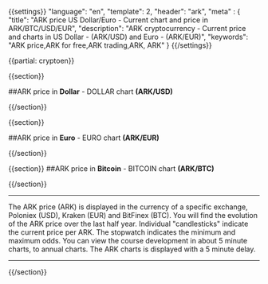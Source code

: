 {{settings}}
  "language": "en",
  "template": 2,
  "header": "ark",
  "meta" : {
    "title": "ARK price US Dollar/Euro - Current chart and price in ARK/BTC/USD/EUR",
    "description": "ARK cryptocurrency - Current price and charts in US Dollar - (ARK/USD) and Euro - (ARK/EUR)",
    "keywords": "ARK price,ARK for free,ARK trading,ARK, ARK"
  }
{{/settings}}

{{partial: cryptoen}}

{{section}}



##ARK price in **Dollar** -  DOLLAR chart **(ARK/USD)**

<!-- TradingView Widget BEGIN -->
<script type="text/javascript" src="https://d33t3vvu2t2yu5.cloudfront.net/tv.js"></script>
<script type="text/javascript">
new TradingView.widget({
  "width": "100%",
  "height": 400,
  "symbol": "BITTREX:ARKUSD",
  "interval": "D",
  "timezone": "SC/UTC",
  "theme": "White",
  "style": "3",
  "locale": "en",
  "toolbar_bg": "#f1f3f6",
  "allow_symbol_change": true,
  "hideideas": true,
  "show_popup_button": true,
  "popup_width": "1000",
  "popup_height": "650",
});

</script>
<!-- TradingView Widget END -->

{{/section}}

{{section}}

##ARK price in **Euro** - EURO chart **(ARK/EUR)**

<!-- TradingView Widget BEGIN -->
<script type="text/javascript">
baseUrl = "https://widgets.cryptocompare.com/";
var scripts = document.getElementsByTagName("script");
var embedder = scripts[ scripts.length - 1 ];
(function (){
var appName = encodeURIComponent(window.location.hostname);
if(appName==""){appName="local";}
var s = document.createElement("script");
s.type = "text/javascript";
s.async = true;
var theUrl = baseUrl+'serve/v3/coin/chart?fsym=ARK&tsyms=EUR,';
s.src = theUrl + ( theUrl.indexOf("?") >= 0 ? "&" : "?") + "app=" + appName;
embedder.parentNode.appendChild(s);
})();
</script>
<!-- TradingView Widget END -->


{{/section}}


{{section}}
##ARK price in **Bitcoin** - BITCOIN chart  **(ARK/BTC)**

<!-- TradingView Widget BEGIN -->
<script type="text/javascript" src="https://d33t3vvu2t2yu5.cloudfront.net/tv.js"></script>
<script type="text/javascript">
new TradingView.widget({
  "width": "100%",
  "height": 400,
  "symbol": "BITTREX:ARKBTC",
  "interval": "30",
  "timezone": "SC/UTC",
  "theme": "White",
  "style": "3",
  "locale": "en",
  "toolbar_bg": "#f1f3f6",
  "allow_symbol_change": true,
  "hideideas": true,
  "show_popup_button": true,
  "popup_width": "1000",
  "popup_height": "650",
});

</script>
<!-- TradingView Widget END -->

{{/section}}
- - -
The ARK price (ARK) is displayed in the currency of a specific exchange, Poloniex (USD),  Kraken (EUR) and BitFinex (BTC). You will find the evolution of the ARK price over the last half year. Individual "candlesticks" indicate the current price per ARK. The stopwatch indicates the minimum and maximum odds. You can view the course development in about 5 minute charts, to annual charts. The ARK charts is displayed with a 5 minute delay.
- - -



{{/section}}


